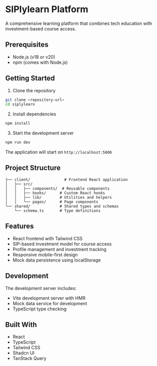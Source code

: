 # SIPlylearn Platform

A comprehensive learning platform that combines tech education with investment-based course access.

## Prerequisites

- Node.js (v18 or v20)
- npm (comes with Node.js)

## Getting Started

1. Clone the repository
```bash
git clone <repository-url>
cd siplylearn
```

2. Install dependencies
```bash
npm install
```

3. Start the development server
```bash
npm run dev
```

The application will start on `http://localhost:5000`

## Project Structure

```
├── client/               # Frontend React application
│   ├── src/
│   │   ├── components/  # Reusable components
│   │   ├── hooks/      # Custom React hooks
│   │   ├── lib/        # Utilities and helpers
│   │   └── pages/      # Page components
└── shared/             # Shared types and schemas
    └── schema.ts       # Type definitions
```

## Features

- React frontend with Tailwind CSS
- SIP-based investment model for course access
- Profile management and investment tracking
- Responsive mobile-first design
- Mock data persistence using localStorage

## Development

The development server includes:
- Vite development server with HMR
- Mock data service for development
- TypeScript type checking

## Built With

- React
- TypeScript
- Tailwind CSS
- Shadcn UI
- TanStack Query